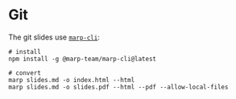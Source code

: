 # Git

The git slides use [`marp-cli`](https://github.com/marp-team/marp-cli):

```
# install
npm install -g @marp-team/marp-cli@latest

# convert
marp slides.md -o index.html --html
marp slides.md -o slides.pdf --html --pdf --allow-local-files
```
